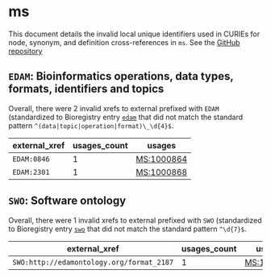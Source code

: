 # ms

This document details the invalid local unique identifiers used in CURIEs
for node, synonym, and definition cross-references in `ms`. See the [GitHub repository](https://github.com/HUPO-PSI/psi-ms-CV)


## `EDAM`: Bioinformatics operations, data types, formats, identifiers and topics

Overall, there were 2 invalid
xrefs to external prefixed with `EDAM` (standardized to Bioregistry
entry [`edam`]((https://bioregistry.io/edam)) that
did not match the standard pattern `^(data|topic|operation|format)\_\d{4}$`.

| external_xref   |   usages_count | usages                                          |
|-----------------|----------------|-------------------------------------------------|
| `EDAM:0846`     |              1 | [MS:1000864](https://bioregistry.io/MS:1000864) |
| `EDAM:2301`     |              1 | [MS:1000868](https://bioregistry.io/MS:1000868) |

## `SWO`: Software ontology

Overall, there were 1 invalid
xrefs to external prefixed with `SWO` (standardized to Bioregistry
entry [`swo`]((https://bioregistry.io/swo)) that
did not match the standard pattern `^\d{7}$`.

| external_xref                             |   usages_count | usages                                          |
|-------------------------------------------|----------------|-------------------------------------------------|
| `SWO:http://edamontology.org/format_2187` |              1 | [MS:1002659](https://bioregistry.io/MS:1002659) |

